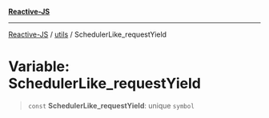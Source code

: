 [**Reactive-JS**](../../README.md)

***

[Reactive-JS](../../README.md) / [utils](../README.md) / SchedulerLike\_requestYield

# Variable: SchedulerLike\_requestYield

> `const` **SchedulerLike\_requestYield**: unique `symbol`
